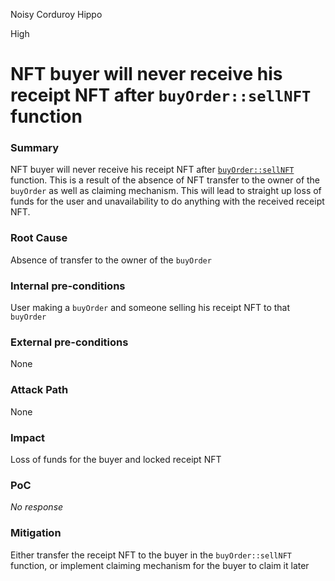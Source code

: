Noisy Corduroy Hippo

High

# NFT buyer will never receive his receipt NFT after `buyOrder::sellNFT` function

### Summary

NFT buyer will never receive his receipt NFT after [`buyOrder::sellNFT`](https://github.com/sherlock-audit/2024-11-debita-finance-v3/blob/main/Debita-V3-Contracts/contracts/buyOrders/buyOrder.sol#L92C14-L141) function. This is a result of the absence of NFT transfer to the owner of the `buyOrder` as well as claiming mechanism. This will lead to straight up loss of funds for the user and unavailability to do anything with the received receipt NFT.

### Root Cause

Absence of transfer to the owner of the `buyOrder`

### Internal pre-conditions

User making a `buyOrder` and someone selling his receipt NFT to that `buyOrder`

### External pre-conditions

None

### Attack Path

None

### Impact

Loss of funds for the buyer and locked receipt NFT 

### PoC

_No response_

### Mitigation

Either transfer the receipt NFT to the buyer in the `buyOrder::sellNFT` function, or implement claiming mechanism for the buyer to claim it later
